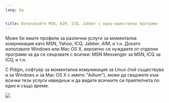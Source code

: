 ```yaml
---
lang: bg


title: Използвайте MSN, AIM, ICQ, Jabber с една-единствена програма
---
```


Може би имате профили за различни услуги за моментална комуникация като MSN, Yahoo, ICQ, Jabber, AIM, и т.н. Докато използвате Windows или Mac OS X, 
вероятно се нуждаете от отделни програми за да се свързвате с всички: MSN 
Messenger за MSN, ICQ за ICQ, и т.н.

С Pidgin, софтуер за моментална комуникация за Linux (той съществува и за Windows и за Mac OS X с името "Adium"), може да свържете към всички тези услуги наведнъж и да видите всичките си приятелчета по едно и също време.

<img src="Images/gaim_im_services.png" />

  
